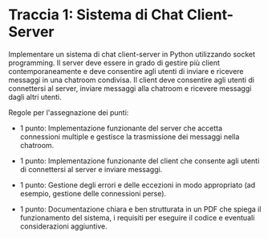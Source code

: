 # Traccia 1: Sistema di Chat Client-Server

Implementare un sistema di chat client-server in Python utilizzando socket programming. Il server deve essere in grado di gestire più client contemporaneamente e deve consentire agli utenti di inviare e ricevere messaggi in una chatroom condivisa. Il client deve consentire agli utenti di connettersi al server, inviare messaggi alla chatroom e ricevere messaggi dagli altri utenti.


Regole per l'assegnazione dei punti:

- 1 punto: Implementazione funzionante del server che accetta connessioni multiple e gestisce la trasmissione dei messaggi nella chatroom.

- 1 punto: Implementazione funzionante del client che consente agli utenti di connettersi al server e inviare messaggi.

- 1 punto: Gestione degli errori e delle eccezioni in modo appropriato (ad esempio, gestione delle connessioni perse).

- 1 punto: Documentazione chiara e ben strutturata in un PDF che spiega il funzionamento del sistema, i requisiti per eseguire il codice e eventuali considerazioni aggiuntive.

